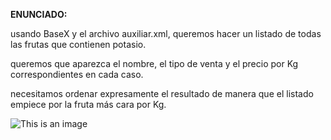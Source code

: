 **ENUNCIADO:**

usando BaseX y el archivo auxiliar.xml, queremos hacer un listado de todas las frutas que contienen potasio.

queremos que aparezca el nombre, el tipo de venta y el precio por Kg correspondientes en cada caso.

necesitamos ordenar expresamente el resultado de manera que el listado empiece por la fruta más cara por Kg.

![This is an image](https://img.freepik.com/free-vector/hand-drawn-wolf-outline-illustration_23-2149256565.jpg)
